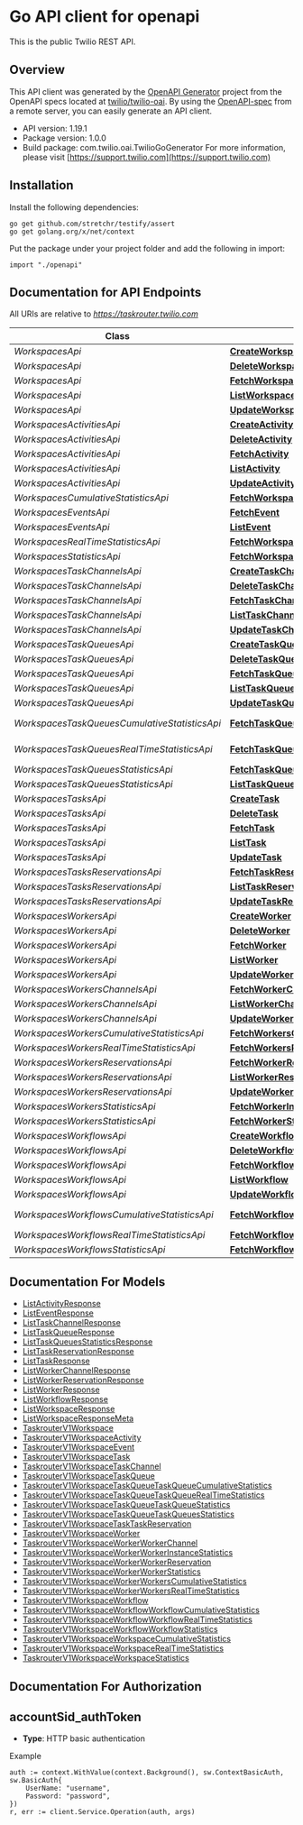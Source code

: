 # Go API client for openapi

This is the public Twilio REST API.

## Overview
This API client was generated by the [OpenAPI Generator](https://openapi-generator.tech) project from the OpenAPI specs located at [twilio/twilio-oai](https://github.com/twilio/twilio-oai/tree/main/spec).  By using the [OpenAPI-spec](https://www.openapis.org/) from a remote server, you can easily generate an API client.

- API version: 1.19.1
- Package version: 1.0.0
- Build package: com.twilio.oai.TwilioGoGenerator
For more information, please visit [https://support.twilio.com](https://support.twilio.com)

## Installation

Install the following dependencies:

```shell
go get github.com/stretchr/testify/assert
go get golang.org/x/net/context
```

Put the package under your project folder and add the following in import:

```golang
import "./openapi"
```

## Documentation for API Endpoints

All URIs are relative to *https://taskrouter.twilio.com*

Class | Method | HTTP request | Description
------------ | ------------- | ------------- | -------------
*WorkspacesApi* | [**CreateWorkspace**](docs/WorkspacesApi.md#createworkspace) | **Post** /v1/Workspaces | 
*WorkspacesApi* | [**DeleteWorkspace**](docs/WorkspacesApi.md#deleteworkspace) | **Delete** /v1/Workspaces/{Sid} | 
*WorkspacesApi* | [**FetchWorkspace**](docs/WorkspacesApi.md#fetchworkspace) | **Get** /v1/Workspaces/{Sid} | 
*WorkspacesApi* | [**ListWorkspace**](docs/WorkspacesApi.md#listworkspace) | **Get** /v1/Workspaces | 
*WorkspacesApi* | [**UpdateWorkspace**](docs/WorkspacesApi.md#updateworkspace) | **Post** /v1/Workspaces/{Sid} | 
*WorkspacesActivitiesApi* | [**CreateActivity**](docs/WorkspacesActivitiesApi.md#createactivity) | **Post** /v1/Workspaces/{WorkspaceSid}/Activities | 
*WorkspacesActivitiesApi* | [**DeleteActivity**](docs/WorkspacesActivitiesApi.md#deleteactivity) | **Delete** /v1/Workspaces/{WorkspaceSid}/Activities/{Sid} | 
*WorkspacesActivitiesApi* | [**FetchActivity**](docs/WorkspacesActivitiesApi.md#fetchactivity) | **Get** /v1/Workspaces/{WorkspaceSid}/Activities/{Sid} | 
*WorkspacesActivitiesApi* | [**ListActivity**](docs/WorkspacesActivitiesApi.md#listactivity) | **Get** /v1/Workspaces/{WorkspaceSid}/Activities | 
*WorkspacesActivitiesApi* | [**UpdateActivity**](docs/WorkspacesActivitiesApi.md#updateactivity) | **Post** /v1/Workspaces/{WorkspaceSid}/Activities/{Sid} | 
*WorkspacesCumulativeStatisticsApi* | [**FetchWorkspaceCumulativeStatistics**](docs/WorkspacesCumulativeStatisticsApi.md#fetchworkspacecumulativestatistics) | **Get** /v1/Workspaces/{WorkspaceSid}/CumulativeStatistics | 
*WorkspacesEventsApi* | [**FetchEvent**](docs/WorkspacesEventsApi.md#fetchevent) | **Get** /v1/Workspaces/{WorkspaceSid}/Events/{Sid} | 
*WorkspacesEventsApi* | [**ListEvent**](docs/WorkspacesEventsApi.md#listevent) | **Get** /v1/Workspaces/{WorkspaceSid}/Events | 
*WorkspacesRealTimeStatisticsApi* | [**FetchWorkspaceRealTimeStatistics**](docs/WorkspacesRealTimeStatisticsApi.md#fetchworkspacerealtimestatistics) | **Get** /v1/Workspaces/{WorkspaceSid}/RealTimeStatistics | 
*WorkspacesStatisticsApi* | [**FetchWorkspaceStatistics**](docs/WorkspacesStatisticsApi.md#fetchworkspacestatistics) | **Get** /v1/Workspaces/{WorkspaceSid}/Statistics | 
*WorkspacesTaskChannelsApi* | [**CreateTaskChannel**](docs/WorkspacesTaskChannelsApi.md#createtaskchannel) | **Post** /v1/Workspaces/{WorkspaceSid}/TaskChannels | 
*WorkspacesTaskChannelsApi* | [**DeleteTaskChannel**](docs/WorkspacesTaskChannelsApi.md#deletetaskchannel) | **Delete** /v1/Workspaces/{WorkspaceSid}/TaskChannels/{Sid} | 
*WorkspacesTaskChannelsApi* | [**FetchTaskChannel**](docs/WorkspacesTaskChannelsApi.md#fetchtaskchannel) | **Get** /v1/Workspaces/{WorkspaceSid}/TaskChannels/{Sid} | 
*WorkspacesTaskChannelsApi* | [**ListTaskChannel**](docs/WorkspacesTaskChannelsApi.md#listtaskchannel) | **Get** /v1/Workspaces/{WorkspaceSid}/TaskChannels | 
*WorkspacesTaskChannelsApi* | [**UpdateTaskChannel**](docs/WorkspacesTaskChannelsApi.md#updatetaskchannel) | **Post** /v1/Workspaces/{WorkspaceSid}/TaskChannels/{Sid} | 
*WorkspacesTaskQueuesApi* | [**CreateTaskQueue**](docs/WorkspacesTaskQueuesApi.md#createtaskqueue) | **Post** /v1/Workspaces/{WorkspaceSid}/TaskQueues | 
*WorkspacesTaskQueuesApi* | [**DeleteTaskQueue**](docs/WorkspacesTaskQueuesApi.md#deletetaskqueue) | **Delete** /v1/Workspaces/{WorkspaceSid}/TaskQueues/{Sid} | 
*WorkspacesTaskQueuesApi* | [**FetchTaskQueue**](docs/WorkspacesTaskQueuesApi.md#fetchtaskqueue) | **Get** /v1/Workspaces/{WorkspaceSid}/TaskQueues/{Sid} | 
*WorkspacesTaskQueuesApi* | [**ListTaskQueue**](docs/WorkspacesTaskQueuesApi.md#listtaskqueue) | **Get** /v1/Workspaces/{WorkspaceSid}/TaskQueues | 
*WorkspacesTaskQueuesApi* | [**UpdateTaskQueue**](docs/WorkspacesTaskQueuesApi.md#updatetaskqueue) | **Post** /v1/Workspaces/{WorkspaceSid}/TaskQueues/{Sid} | 
*WorkspacesTaskQueuesCumulativeStatisticsApi* | [**FetchTaskQueueCumulativeStatistics**](docs/WorkspacesTaskQueuesCumulativeStatisticsApi.md#fetchtaskqueuecumulativestatistics) | **Get** /v1/Workspaces/{WorkspaceSid}/TaskQueues/{TaskQueueSid}/CumulativeStatistics | 
*WorkspacesTaskQueuesRealTimeStatisticsApi* | [**FetchTaskQueueRealTimeStatistics**](docs/WorkspacesTaskQueuesRealTimeStatisticsApi.md#fetchtaskqueuerealtimestatistics) | **Get** /v1/Workspaces/{WorkspaceSid}/TaskQueues/{TaskQueueSid}/RealTimeStatistics | 
*WorkspacesTaskQueuesStatisticsApi* | [**FetchTaskQueueStatistics**](docs/WorkspacesTaskQueuesStatisticsApi.md#fetchtaskqueuestatistics) | **Get** /v1/Workspaces/{WorkspaceSid}/TaskQueues/{TaskQueueSid}/Statistics | 
*WorkspacesTaskQueuesStatisticsApi* | [**ListTaskQueuesStatistics**](docs/WorkspacesTaskQueuesStatisticsApi.md#listtaskqueuesstatistics) | **Get** /v1/Workspaces/{WorkspaceSid}/TaskQueues/Statistics | 
*WorkspacesTasksApi* | [**CreateTask**](docs/WorkspacesTasksApi.md#createtask) | **Post** /v1/Workspaces/{WorkspaceSid}/Tasks | 
*WorkspacesTasksApi* | [**DeleteTask**](docs/WorkspacesTasksApi.md#deletetask) | **Delete** /v1/Workspaces/{WorkspaceSid}/Tasks/{Sid} | 
*WorkspacesTasksApi* | [**FetchTask**](docs/WorkspacesTasksApi.md#fetchtask) | **Get** /v1/Workspaces/{WorkspaceSid}/Tasks/{Sid} | 
*WorkspacesTasksApi* | [**ListTask**](docs/WorkspacesTasksApi.md#listtask) | **Get** /v1/Workspaces/{WorkspaceSid}/Tasks | 
*WorkspacesTasksApi* | [**UpdateTask**](docs/WorkspacesTasksApi.md#updatetask) | **Post** /v1/Workspaces/{WorkspaceSid}/Tasks/{Sid} | 
*WorkspacesTasksReservationsApi* | [**FetchTaskReservation**](docs/WorkspacesTasksReservationsApi.md#fetchtaskreservation) | **Get** /v1/Workspaces/{WorkspaceSid}/Tasks/{TaskSid}/Reservations/{Sid} | 
*WorkspacesTasksReservationsApi* | [**ListTaskReservation**](docs/WorkspacesTasksReservationsApi.md#listtaskreservation) | **Get** /v1/Workspaces/{WorkspaceSid}/Tasks/{TaskSid}/Reservations | 
*WorkspacesTasksReservationsApi* | [**UpdateTaskReservation**](docs/WorkspacesTasksReservationsApi.md#updatetaskreservation) | **Post** /v1/Workspaces/{WorkspaceSid}/Tasks/{TaskSid}/Reservations/{Sid} | 
*WorkspacesWorkersApi* | [**CreateWorker**](docs/WorkspacesWorkersApi.md#createworker) | **Post** /v1/Workspaces/{WorkspaceSid}/Workers | 
*WorkspacesWorkersApi* | [**DeleteWorker**](docs/WorkspacesWorkersApi.md#deleteworker) | **Delete** /v1/Workspaces/{WorkspaceSid}/Workers/{Sid} | 
*WorkspacesWorkersApi* | [**FetchWorker**](docs/WorkspacesWorkersApi.md#fetchworker) | **Get** /v1/Workspaces/{WorkspaceSid}/Workers/{Sid} | 
*WorkspacesWorkersApi* | [**ListWorker**](docs/WorkspacesWorkersApi.md#listworker) | **Get** /v1/Workspaces/{WorkspaceSid}/Workers | 
*WorkspacesWorkersApi* | [**UpdateWorker**](docs/WorkspacesWorkersApi.md#updateworker) | **Post** /v1/Workspaces/{WorkspaceSid}/Workers/{Sid} | 
*WorkspacesWorkersChannelsApi* | [**FetchWorkerChannel**](docs/WorkspacesWorkersChannelsApi.md#fetchworkerchannel) | **Get** /v1/Workspaces/{WorkspaceSid}/Workers/{WorkerSid}/Channels/{Sid} | 
*WorkspacesWorkersChannelsApi* | [**ListWorkerChannel**](docs/WorkspacesWorkersChannelsApi.md#listworkerchannel) | **Get** /v1/Workspaces/{WorkspaceSid}/Workers/{WorkerSid}/Channels | 
*WorkspacesWorkersChannelsApi* | [**UpdateWorkerChannel**](docs/WorkspacesWorkersChannelsApi.md#updateworkerchannel) | **Post** /v1/Workspaces/{WorkspaceSid}/Workers/{WorkerSid}/Channels/{Sid} | 
*WorkspacesWorkersCumulativeStatisticsApi* | [**FetchWorkersCumulativeStatistics**](docs/WorkspacesWorkersCumulativeStatisticsApi.md#fetchworkerscumulativestatistics) | **Get** /v1/Workspaces/{WorkspaceSid}/Workers/CumulativeStatistics | 
*WorkspacesWorkersRealTimeStatisticsApi* | [**FetchWorkersRealTimeStatistics**](docs/WorkspacesWorkersRealTimeStatisticsApi.md#fetchworkersrealtimestatistics) | **Get** /v1/Workspaces/{WorkspaceSid}/Workers/RealTimeStatistics | 
*WorkspacesWorkersReservationsApi* | [**FetchWorkerReservation**](docs/WorkspacesWorkersReservationsApi.md#fetchworkerreservation) | **Get** /v1/Workspaces/{WorkspaceSid}/Workers/{WorkerSid}/Reservations/{Sid} | 
*WorkspacesWorkersReservationsApi* | [**ListWorkerReservation**](docs/WorkspacesWorkersReservationsApi.md#listworkerreservation) | **Get** /v1/Workspaces/{WorkspaceSid}/Workers/{WorkerSid}/Reservations | 
*WorkspacesWorkersReservationsApi* | [**UpdateWorkerReservation**](docs/WorkspacesWorkersReservationsApi.md#updateworkerreservation) | **Post** /v1/Workspaces/{WorkspaceSid}/Workers/{WorkerSid}/Reservations/{Sid} | 
*WorkspacesWorkersStatisticsApi* | [**FetchWorkerInstanceStatistics**](docs/WorkspacesWorkersStatisticsApi.md#fetchworkerinstancestatistics) | **Get** /v1/Workspaces/{WorkspaceSid}/Workers/{WorkerSid}/Statistics | 
*WorkspacesWorkersStatisticsApi* | [**FetchWorkerStatistics**](docs/WorkspacesWorkersStatisticsApi.md#fetchworkerstatistics) | **Get** /v1/Workspaces/{WorkspaceSid}/Workers/Statistics | 
*WorkspacesWorkflowsApi* | [**CreateWorkflow**](docs/WorkspacesWorkflowsApi.md#createworkflow) | **Post** /v1/Workspaces/{WorkspaceSid}/Workflows | 
*WorkspacesWorkflowsApi* | [**DeleteWorkflow**](docs/WorkspacesWorkflowsApi.md#deleteworkflow) | **Delete** /v1/Workspaces/{WorkspaceSid}/Workflows/{Sid} | 
*WorkspacesWorkflowsApi* | [**FetchWorkflow**](docs/WorkspacesWorkflowsApi.md#fetchworkflow) | **Get** /v1/Workspaces/{WorkspaceSid}/Workflows/{Sid} | 
*WorkspacesWorkflowsApi* | [**ListWorkflow**](docs/WorkspacesWorkflowsApi.md#listworkflow) | **Get** /v1/Workspaces/{WorkspaceSid}/Workflows | 
*WorkspacesWorkflowsApi* | [**UpdateWorkflow**](docs/WorkspacesWorkflowsApi.md#updateworkflow) | **Post** /v1/Workspaces/{WorkspaceSid}/Workflows/{Sid} | 
*WorkspacesWorkflowsCumulativeStatisticsApi* | [**FetchWorkflowCumulativeStatistics**](docs/WorkspacesWorkflowsCumulativeStatisticsApi.md#fetchworkflowcumulativestatistics) | **Get** /v1/Workspaces/{WorkspaceSid}/Workflows/{WorkflowSid}/CumulativeStatistics | 
*WorkspacesWorkflowsRealTimeStatisticsApi* | [**FetchWorkflowRealTimeStatistics**](docs/WorkspacesWorkflowsRealTimeStatisticsApi.md#fetchworkflowrealtimestatistics) | **Get** /v1/Workspaces/{WorkspaceSid}/Workflows/{WorkflowSid}/RealTimeStatistics | 
*WorkspacesWorkflowsStatisticsApi* | [**FetchWorkflowStatistics**](docs/WorkspacesWorkflowsStatisticsApi.md#fetchworkflowstatistics) | **Get** /v1/Workspaces/{WorkspaceSid}/Workflows/{WorkflowSid}/Statistics | 


## Documentation For Models

 - [ListActivityResponse](docs/ListActivityResponse.md)
 - [ListEventResponse](docs/ListEventResponse.md)
 - [ListTaskChannelResponse](docs/ListTaskChannelResponse.md)
 - [ListTaskQueueResponse](docs/ListTaskQueueResponse.md)
 - [ListTaskQueuesStatisticsResponse](docs/ListTaskQueuesStatisticsResponse.md)
 - [ListTaskReservationResponse](docs/ListTaskReservationResponse.md)
 - [ListTaskResponse](docs/ListTaskResponse.md)
 - [ListWorkerChannelResponse](docs/ListWorkerChannelResponse.md)
 - [ListWorkerReservationResponse](docs/ListWorkerReservationResponse.md)
 - [ListWorkerResponse](docs/ListWorkerResponse.md)
 - [ListWorkflowResponse](docs/ListWorkflowResponse.md)
 - [ListWorkspaceResponse](docs/ListWorkspaceResponse.md)
 - [ListWorkspaceResponseMeta](docs/ListWorkspaceResponseMeta.md)
 - [TaskrouterV1Workspace](docs/TaskrouterV1Workspace.md)
 - [TaskrouterV1WorkspaceActivity](docs/TaskrouterV1WorkspaceActivity.md)
 - [TaskrouterV1WorkspaceEvent](docs/TaskrouterV1WorkspaceEvent.md)
 - [TaskrouterV1WorkspaceTask](docs/TaskrouterV1WorkspaceTask.md)
 - [TaskrouterV1WorkspaceTaskChannel](docs/TaskrouterV1WorkspaceTaskChannel.md)
 - [TaskrouterV1WorkspaceTaskQueue](docs/TaskrouterV1WorkspaceTaskQueue.md)
 - [TaskrouterV1WorkspaceTaskQueueTaskQueueCumulativeStatistics](docs/TaskrouterV1WorkspaceTaskQueueTaskQueueCumulativeStatistics.md)
 - [TaskrouterV1WorkspaceTaskQueueTaskQueueRealTimeStatistics](docs/TaskrouterV1WorkspaceTaskQueueTaskQueueRealTimeStatistics.md)
 - [TaskrouterV1WorkspaceTaskQueueTaskQueueStatistics](docs/TaskrouterV1WorkspaceTaskQueueTaskQueueStatistics.md)
 - [TaskrouterV1WorkspaceTaskQueueTaskQueuesStatistics](docs/TaskrouterV1WorkspaceTaskQueueTaskQueuesStatistics.md)
 - [TaskrouterV1WorkspaceTaskTaskReservation](docs/TaskrouterV1WorkspaceTaskTaskReservation.md)
 - [TaskrouterV1WorkspaceWorker](docs/TaskrouterV1WorkspaceWorker.md)
 - [TaskrouterV1WorkspaceWorkerWorkerChannel](docs/TaskrouterV1WorkspaceWorkerWorkerChannel.md)
 - [TaskrouterV1WorkspaceWorkerWorkerInstanceStatistics](docs/TaskrouterV1WorkspaceWorkerWorkerInstanceStatistics.md)
 - [TaskrouterV1WorkspaceWorkerWorkerReservation](docs/TaskrouterV1WorkspaceWorkerWorkerReservation.md)
 - [TaskrouterV1WorkspaceWorkerWorkerStatistics](docs/TaskrouterV1WorkspaceWorkerWorkerStatistics.md)
 - [TaskrouterV1WorkspaceWorkerWorkersCumulativeStatistics](docs/TaskrouterV1WorkspaceWorkerWorkersCumulativeStatistics.md)
 - [TaskrouterV1WorkspaceWorkerWorkersRealTimeStatistics](docs/TaskrouterV1WorkspaceWorkerWorkersRealTimeStatistics.md)
 - [TaskrouterV1WorkspaceWorkflow](docs/TaskrouterV1WorkspaceWorkflow.md)
 - [TaskrouterV1WorkspaceWorkflowWorkflowCumulativeStatistics](docs/TaskrouterV1WorkspaceWorkflowWorkflowCumulativeStatistics.md)
 - [TaskrouterV1WorkspaceWorkflowWorkflowRealTimeStatistics](docs/TaskrouterV1WorkspaceWorkflowWorkflowRealTimeStatistics.md)
 - [TaskrouterV1WorkspaceWorkflowWorkflowStatistics](docs/TaskrouterV1WorkspaceWorkflowWorkflowStatistics.md)
 - [TaskrouterV1WorkspaceWorkspaceCumulativeStatistics](docs/TaskrouterV1WorkspaceWorkspaceCumulativeStatistics.md)
 - [TaskrouterV1WorkspaceWorkspaceRealTimeStatistics](docs/TaskrouterV1WorkspaceWorkspaceRealTimeStatistics.md)
 - [TaskrouterV1WorkspaceWorkspaceStatistics](docs/TaskrouterV1WorkspaceWorkspaceStatistics.md)


## Documentation For Authorization



## accountSid_authToken

- **Type**: HTTP basic authentication

Example

```golang
auth := context.WithValue(context.Background(), sw.ContextBasicAuth, sw.BasicAuth{
    UserName: "username",
    Password: "password",
})
r, err := client.Service.Operation(auth, args)
```

